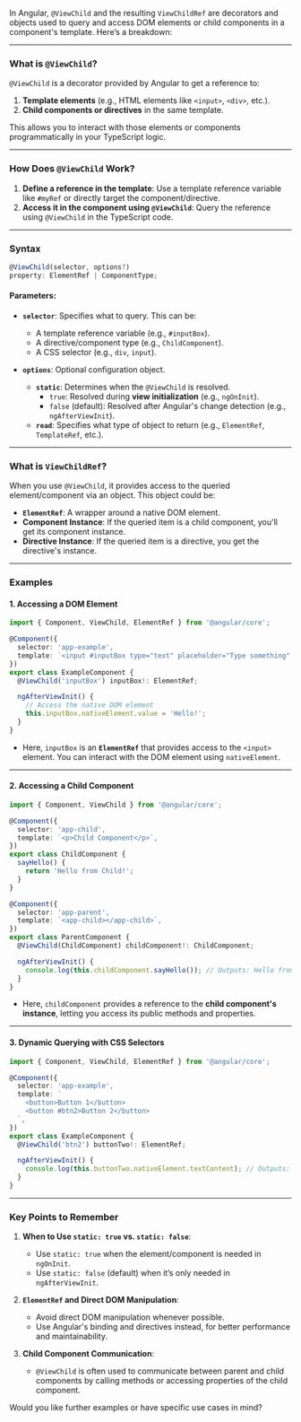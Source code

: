 In Angular, `@ViewChild` and the resulting `ViewChildRef` are decorators and objects used to query and access DOM elements or child components in a component's template. Here’s a breakdown:

---

### **What is `@ViewChild`?**

`@ViewChild` is a decorator provided by Angular to get a reference to:
1. **Template elements** (e.g., HTML elements like `<input>`, `<div>`, etc.).
2. **Child components or directives** in the same template.

This allows you to interact with those elements or components programmatically in your TypeScript logic.

---

### **How Does `@ViewChild` Work?**

1. **Define a reference in the template**: Use a template reference variable like `#myRef` or directly target the component/directive.
2. **Access it in the component using `@ViewChild`**: Query the reference using `@ViewChild` in the TypeScript code.

---

### **Syntax**
```typescript
@ViewChild(selector, options?)
property: ElementRef | ComponentType;
```

#### Parameters:
- **`selector`**: Specifies what to query. This can be:
    - A template reference variable (e.g., `#inputBox`).
    - A directive/component type (e.g., `ChildComponent`).
    - A CSS selector (e.g., `div`, `input`).

- **`options`**: Optional configuration object.
    - **`static`**: Determines when the `@ViewChild` is resolved.
        - `true`: Resolved during **view initialization** (e.g., `ngOnInit`).
        - `false` (default): Resolved after Angular's change detection (e.g., `ngAfterViewInit`).
    - **`read`**: Specifies what type of object to return (e.g., `ElementRef`, `TemplateRef`, etc.).

---

### **What is `ViewChildRef`?**

When you use `@ViewChild`, it provides access to the queried element/component via an object. This object could be:

- **`ElementRef`**: A wrapper around a native DOM element.
- **Component Instance**: If the queried item is a child component, you'll get its component instance.
- **Directive Instance**: If the queried item is a directive, you get the directive's instance.

---

### **Examples**

#### 1. **Accessing a DOM Element**
```typescript
import { Component, ViewChild, ElementRef } from '@angular/core';

@Component({
  selector: 'app-example',
  template: `<input #inputBox type="text" placeholder="Type something" />`,
})
export class ExampleComponent {
  @ViewChild('inputBox') inputBox!: ElementRef;

  ngAfterViewInit() {
    // Access the native DOM element
    this.inputBox.nativeElement.value = 'Hello!';
  }
}
```

- Here, `inputBox` is an **`ElementRef`** that provides access to the `<input>` element. You can interact with the DOM element using `nativeElement`.

---

#### 2. **Accessing a Child Component**
```typescript
import { Component, ViewChild } from '@angular/core';

@Component({
  selector: 'app-child',
  template: `<p>Child Component</p>`,
})
export class ChildComponent {
  sayHello() {
    return 'Hello from Child!';
  }
}

@Component({
  selector: 'app-parent',
  template: `<app-child></app-child>`,
})
export class ParentComponent {
  @ViewChild(ChildComponent) childComponent!: ChildComponent;

  ngAfterViewInit() {
    console.log(this.childComponent.sayHello()); // Outputs: Hello from Child!
  }
}
```

- Here, `childComponent` provides a reference to the **child component's instance**, letting you access its public methods and properties.

---

#### 3. **Dynamic Querying with CSS Selectors**
```typescript
import { Component, ViewChild, ElementRef } from '@angular/core';

@Component({
  selector: 'app-example',
  template: `
    <button>Button 1</button>
    <button #btn2>Button 2</button>
  `,
})
export class ExampleComponent {
  @ViewChild('btn2') buttonTwo!: ElementRef;

  ngAfterViewInit() {
    console.log(this.buttonTwo.nativeElement.textContent); // Outputs: Button 2
  }
}
```

---

### **Key Points to Remember**
1. **When to Use `static: true` vs. `static: false`**:
    - Use `static: true` when the element/component is needed in `ngOnInit`.
    - Use `static: false` (default) when it’s only needed in `ngAfterViewInit`.

2. **`ElementRef` and Direct DOM Manipulation**:
    - Avoid direct DOM manipulation whenever possible.
    - Use Angular's binding and directives instead, for better performance and maintainability.

3. **Child Component Communication**:
    - `@ViewChild` is often used to communicate between parent and child components by calling methods or accessing properties of the child component.

Would you like further examples or have specific use cases in mind?